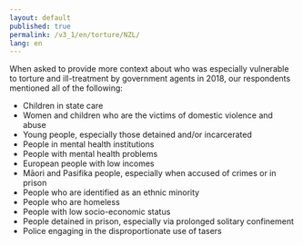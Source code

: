 ```yaml
---
layout: default
published: true
permalink: /v3_1/en/torture/NZL/
lang: en
---
```


When asked to provide more context about who was especially vulnerable to torture and ill-treatment by government agents in 2018, our respondents mentioned all of the following:
-	Children in state care
-	Women and children who are the victims of domestic violence and abuse
-	Young people, especially those detained and/or incarcerated
-	People in mental health institutions
-	People with mental health problems
-	European people with low incomes
-	Māori and Pasifika people, especially when accused of crimes or in prison
-	People who are identified as an ethnic minority
-	People who are homeless
-	People with low socio-economic status
-	People detained in prison, especially via prolonged solitary confinement
-	Police engaging in the disproportionate use of tasers

